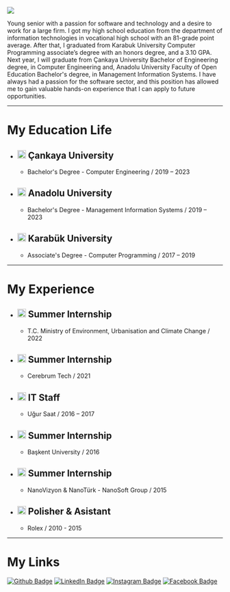 ![](https://media-exp1.licdn.com/dms/image/C4E16AQG3z2Q9JF8EcQ/profile-displaybackgroundimage-shrink_200_800/0/1632507155578?e=1644451200&v=beta&t=eRVcL5epQb9PZvYXUdNgBmFDFxAMywjLBxIFtUeCyz0)

Young senior with a passion for software and technology and a desire to work for a large firm. 
I got my high school education from the department of information technologies in vocational high school with an 81-grade point average. After that, I graduated from Karabuk University Computer Programming associate’s degree with an honors degree, and a 3.10 GPA. 
Next year, I will graduate from Çankaya University Bachelor of Engineering degree, in Computer Engineering and, Anadolu University Faculty of Open Education Bachelor's degree, in Management Information Systems. I have always had a passion for the software sector, and this position has allowed me to gain valuable hands-on experience that I can apply to future opportunities.

-------------


# My Education Life

+ ## <img src="https://upload.wikimedia.org/wikipedia/tr/2/21/%C3%87ankaya_%C3%9Cniversitesi_logo.png" width="20"> Çankaya University 
  * Bachelor's Degree - Computer Engineering / 2019 – 2023


+ ## <img src="https://logosvector.net/wp-content/uploads/2013/06/tc-anadolu-universitesi-vector-logo.png" width="20"> Anadolu University
  * Bachelor's Degree - Management Information Systems / 2019 – 2023


+ ## <img src="https://i.pinimg.com/originals/0d/ed/08/0ded08e23ecc8c72689ed9ca474d1ac9.png" width="20"> Karabük University
  * Associate's Degree - Computer Programming / 2017 – 2019

-------------


# My Experience

+ ## <img src="https://upload.wikimedia.org/wikipedia/tr/d/d9/%C3%87evre%2C_%C5%9Eehircilik_ve_%C4%B0klim_De%C4%9Fi%C5%9Fikli%C4%9Fi_Bakanl%C4%B1%C4%9F%C4%B1_logo.png" width="20"> Summer Internship
  * T.C. Ministry of Environment, Urbanisation and Climate Change  / 2022

+ ## <img src="http://cerebrumtechnologies.com/wp-content/uploads/2020/12/logo.png" width="20"> Summer Internship
  * Cerebrum Tech / 2021

+ ## <img src="https://www.ugursaat.com.tr/Content/images/logolar/ugursaat-logo-text_150px.png" width="20"> IT Staff
  * Uğur Saat / 2016 – 2017
  
+ ## <img src="https://upload.wikimedia.org/wikipedia/en/4/4d/Baskent_University_Logo.png" width="20"> Summer Internship
  * Başkent University  / 2016 
  
+ ## <img src="https://www.nanoturk.net/images/logo.png" width="20"> Summer Internship
  * NanoVizyon & NanoTürk - NanoSoft Group / 2015
  

+ ## <img src="https://marka-logo.com/wp-content/uploads/2020/11/Rolex-Logo.png" width="20"> Polisher & Asistant
  * Rolex / 2010 - 2015

-------------


# My Links

[![Github Badge](https://img.shields.io/badge/-Github-000?style=quare&labelColor=000&logo=Github&logoColor=white&link=link)](https://github.com/heisanengineer) 
[![LinkedIn Badge](https://img.shields.io/badge/-LinkedIn-0e76a8?style=flat-quare&labelColor=0e76a8&logo=LinkedIn&logoColor=white&link=link)](https://www.linkedin.com/in/heisanengineer/)
[![Instagram Badge](https://img.shields.io/badge/-Instagram-C13584?style=flat-quare&labelColor=C13584&logo=instagram&logoColor=white&link=link)](https://instagram.com/heisanengineer)
[![Facebook Badge](https://img.shields.io/badge/-Facebook-blue?style=flat-quare&labelColor=blue&logo=Facebook&logoColor=white&link=link)](https://facebook.com/heisanengineer) 
